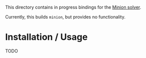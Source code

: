 This directory contains in progress bindings for the [Minion solver](https://github.com/minion/minion).

Currently, this builds `minion`, but provides no functionality.

# Installation / Usage

TODO 

